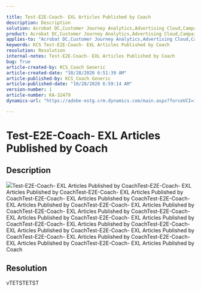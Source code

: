 ```yaml
---

title: Test-E2E-Coach- EXL Articles Published by Coach  
description: Description  
solution: Acrobat DC,Customer Journey Analytics,Advertising Cloud,Campaign,Audience Manager,Analytics,Adobe Sign  
product: Acrobat DC,Customer Journey Analytics,Advertising Cloud,Campaign,Audience Manager,Analytics,Adobe Sign  
applies-to: "Acrobat DC,Customer Journey Analytics,Advertising Cloud,Campaign,Audience Manager,Analytics,Adobe Sign"  
keywords: KCS Test-E2E-Coach- EXL Articles Published by Coach  
resolution: Resolution  
internal-notes: Test-E2E-Coach- EXL Articles Published by Coach  
bug: True  
article-created-by: KCS_Coach Generic  
article-created-date: "10/28/2020 6:51:39 AM"  
article-published-by: KCS_Coach Generic  
article-published-date: "10/28/2020 6:59:14 AM"  
version-number: 1  
article-number: KA-32479  
dynamics-url: "https://adobe-estg.crm.dynamics.com/main.aspx?forceUCI=1&pagetype=entityrecord&etn=knowledgearticle&id=f933d105-ea18-eb11-a813-000d3a370d83"

---
```


# Test-E2E-Coach- EXL Articles Published by Coach

## Description

![](https://adobe.sharepoint.com/sites/D365Attachments-Non-Prod/knowledgearticle/Test-E2E-Coach-%20EXL%20Articles%20Published%20by%20Coach_F933D105EA18EB11A813000D3A370D83/Supported_Pdts.png)Test-E2E-Coach- EXL Articles Published by CoachTest-E2E-Coach- EXL Articles Published by CoachTest-E2E-Coach- EXL Articles Published by CoachTest-E2E-Coach- EXL Articles Published by CoachTest-E2E-Coach- EXL Articles Published by CoachTest-E2E-Coach- EXL Articles Published by CoachTest-E2E-Coach- EXL Articles Published by CoachTest-E2E-Coach- EXL Articles Published by CoachTest-E2E-Coach- EXL Articles Published by CoachTest-E2E-Coach- EXL Articles Published by CoachTest-E2E-Coach- EXL Articles Published by CoachTest-E2E-Coach- EXL Articles Published by CoachTest-E2E-Coach- EXL Articles Published by CoachTest-E2E-Coach- EXL Articles Published by CoachTest-E2E-Coach- EXL Articles Published by Coach

## Resolution

vTETSTETST
